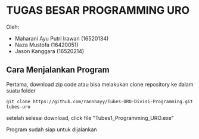# TUGAS BESAR PROGRAMMING URO

Oleh:
- Maharani Ayu Putri Irawan (16520134)
- Naza Mustofa (16420051)
- Jason Kanggara (16520214)

## Cara Menjalankan Program

Pertama, download zip code atau bisa melakukan clone repository ke dalam suatu folder
```
git clone https://github.com/rannnayy/Tubes-URO-Divisi-Programming.git tubes-uro
```

setelah selesai download, click file "Tubes1_Programming_URO.exe"

Program sudah siap untuk dijalankan
